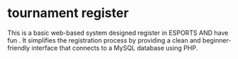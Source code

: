 # tournament register

This is a basic web-based system designed register in ESPORTS AND have fun . It simplifies the registration process by providing a clean and beginner-friendly 
interface that connects to a MySQL database using PHP.
